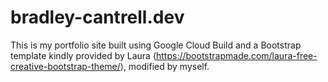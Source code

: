 # bradley-cantrell.dev

This is my portfolio site built using Google Cloud Build and a Bootstrap template kindly provided by Laura (https://bootstrapmade.com/laura-free-creative-bootstrap-theme/), modified by myself.
